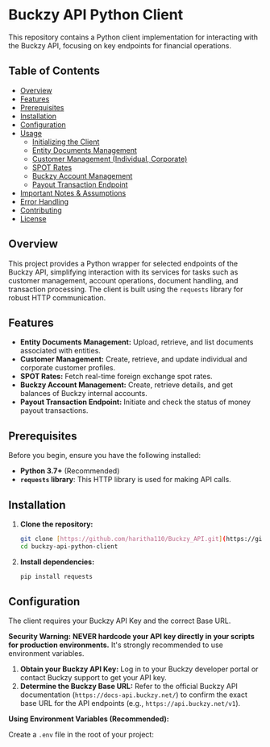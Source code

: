 # Buckzy API Python Client

This repository contains a Python client implementation for interacting with the Buckzy API, focusing on key endpoints for financial operations.

## Table of Contents

- [Overview](#overview)
- [Features](#features)
- [Prerequisites](#prerequisites)
- [Installation](#installation)
- [Configuration](#configuration)
- [Usage](#usage)
  - [Initializing the Client](#initializing-the-client)
  - [Entity Documents Management](#entity-documents-management)
  - [Customer Management (Individual, Corporate)](#customer-management-individual-corporate)
  - [SPOT Rates](#spot-rates)
  - [Buckzy Account Management](#buckzy-account-management)
  - [Payout Transaction Endpoint](#payout-transaction-endpoint)
- [Important Notes & Assumptions](#important-notes--assumptions)
- [Error Handling](#error-handling)
- [Contributing](#contributing)
- [License](#license)

## Overview

This project provides a Python wrapper for selected endpoints of the Buckzy API, simplifying interaction with its services for tasks such as customer management, account operations, document handling, and transaction processing. The client is built using the `requests` library for robust HTTP communication.

## Features

- **Entity Documents Management:** Upload, retrieve, and list documents associated with entities.
- **Customer Management:** Create, retrieve, and update individual and corporate customer profiles.
- **SPOT Rates:** Fetch real-time foreign exchange spot rates.
- **Buckzy Account Management:** Create, retrieve details, and get balances of Buckzy internal accounts.
- **Payout Transaction Endpoint:** Initiate and check the status of money payout transactions.

## Prerequisites

Before you begin, ensure you have the following installed:

- **Python 3.7+** (Recommended)
- **`requests` library**: This HTTP library is used for making API calls.

## Installation

1.  **Clone the repository:**
    ```bash
    git clone [https://github.com/haritha110/Buckzy_API.git](https://github.com/your-username/buckzy-api-python-client.git)
    cd buckzy-api-python-client
    ```

2.  **Install dependencies:**
    ```bash
    pip install requests
    ```

## Configuration

The client requires your Buckzy API Key and the correct Base URL.

**Security Warning:** **NEVER hardcode your API key directly in your scripts for production environments.** It's strongly recommended to use environment variables.

1.  **Obtain your Buckzy API Key:** Log in to your Buckzy developer portal or contact Buckzy support to get your API key.
2.  **Determine the Buckzy Base URL:** Refer to the official Buckzy API documentation (`https://docs-api.buckzy.net/`) to confirm the exact base URL for the API endpoints (e.g., `https://api.buckzy.net/v1`).

**Using Environment Variables (Recommended):**

Create a `.env` file in the root of your project:
  
  
